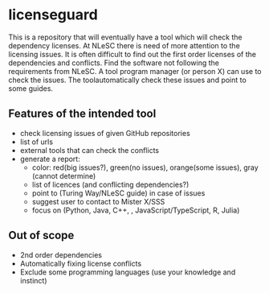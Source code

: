 # licenseguard

This is a repository that will eventually have a tool which will check the dependency licenses.
At NLeSC there is need of more attention to the licensing issues. It is often difficult to find out the first order licenses of the dependencies and conflicts. 
Find the software not following the requirements from NLeSC.
A tool program manager (or person X) can use to check the issues. The toolautomatically check these issues and point to some guides.

## Features of the intended tool
- check licensing issues of given GitHub repositories
- list of urls
- external tools that can check the conflicts
- generate a report:
  - color: red(big issues?), green(no issues), orange(some issues), gray (cannot determine)
  - list of licences (and conflicting dependencies?)
  - point to (Turing Way/NLeSC guide) in case of issues
  - suggest user to contact to Mister X/SSS
  - focus on (Python, Java, C++, , JavaScript/TypeScript, R, Julia)

## Out of scope
- 2nd order dependencies
- Automatically fixing license conflicts
- Exclude some programming languages (use your knowledge and instinct)
